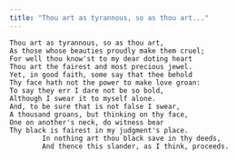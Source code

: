 ```yaml
---
title: "Thou art as tyrannous, so as thou art..."
---
```


	Thou art as tyrannous, so as thou art,
	As those whose beauties proudly make them cruel;
	For well thou know'st to my dear doting heart
	Thou art the fairest and most precious jewel.
	Yet, in good faith, some say that thee behold
	Thy face hath not the power to make love groan:
	To say they err I dare not be so bold,
	Although I swear it to myself alone.
	And, to be sure that is not false I swear,
	A thousand groans, but thinking on thy face,
	One on another's neck, do witness bear
	Thy black is fairest in my judgment's place.
			In nothing art thou black save in thy deeds,
			And thence this slander, as I think, proceeds.

